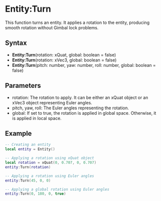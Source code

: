 # Entity:Turn

This function turns an entity. It applies a rotation to the entity, producing smooth rotation without Gimbal lock problems.

## Syntax

- **Entity:Turn**(rotation: xQuat, global: boolean = false)
- **Entity:Turn**(rotation: xVec3, global: boolean = false)
- **Entity:Turn**(pitch: number, yaw: number, roll: number, global: boolean = false)

## Parameters

- rotation: The rotation to apply. It can be either an xQuat object or an xVec3 object representing Euler angles.
- pitch, yaw, roll: The Euler angles representing the rotation.
- global: If set to true, the rotation is applied in global space. Otherwise, it is applied in local space.

## Example

```lua
-- Creating an entity
local entity = Entity()

-- Applying a rotation using xQuat object
local rotation = xQuat(0, 0.707, 0, 0.707)
entity:Turn(rotation)

-- Applying a rotation using Euler angles
entity:Turn(45, 0, 0)

-- Applying a global rotation using Euler angles
entity:Turn(0, 180, 0, true)
```
